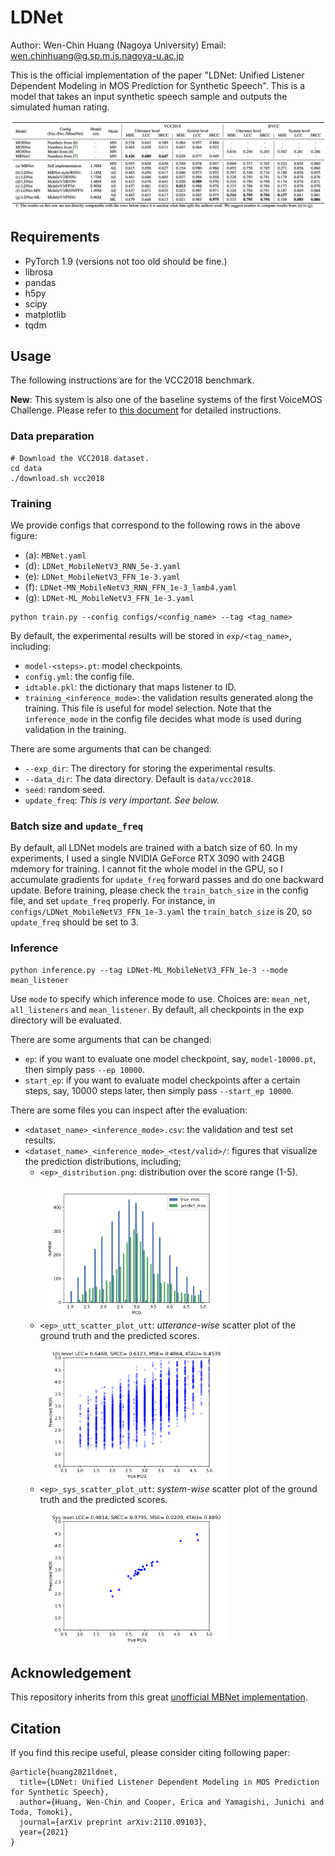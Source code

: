 # LDNet

Author: Wen-Chin Huang (Nagoya University)
Email: wen.chinhuang@g.sp.m.is.nagoya-u.ac.jp

This is the official implementation of the paper "LDNet: Unified Listener Dependent Modeling in MOS Prediction for Synthetic Speech". This is a model that takes an input synthetic speech sample and outputs the simulated human rating.

![Results](./imgs/results.png)

## Requirements

- PyTorch 1.9 (versions not too old should be fine.)
- librosa
- pandas
- h5py
- scipy
- matplotlib
- tqdm

## Usage

The following instructions are for the VCC2018 benchmark. 

**New**: This system is also one of the baseline systems of the first VoiceMOS Challenge. Please refer to [this document](./VoiceMOS_baseline_README.md) for detailed instructions.

### Data preparation

```
# Download the VCC2018 dataset.
cd data
./download.sh vcc2018
```

### Training

We provide configs that correspond to the following rows in the above figure:

- (a): `MBNet.yaml`
- (d): `LDNet_MobileNetV3_RNN_5e-3.yaml`
- (e): `LDNet_MobileNetV3_FFN_1e-3.yaml`
- (f): `LDNet-MN_MobileNetV3_RNN_FFN_1e-3_lamb4.yaml`
- (g): `LDNet-ML_MobileNetV3_FFN_1e-3.yaml`

```
python train.py --config configs/<config_name> --tag <tag_name>
```

By default, the experimental results will be stored in `exp/<tag_name>`, including:

- `model-<steps>.pt`: model checkpoints.
- `config.yml`: the config file.
- `idtable.pkl`: the dictionary that maps listener to ID.
- `training_<inference_mode>`: the validation results generated along the training. This file is useful for model selection. Note that the `inference_mode` in the config file decides what mode is used during validation in the training.

There are some arguments that can be changed:

- `--exp_dir`: The directory for storing the experimental results.
- `--data_dir`: The data directory. Default is `data/vcc2018`.
- `seed`: random seed.
- `update_freq`: *This is very important. See below.* 

### Batch size and `update_freq`

By default, all LDNet models are trained with a batch size of 60. In my experiments, I used a single NVIDIA GeForce RTX 3090 with 24GB mdemory for training. I cannot fit the whole model in the GPU, so I accumulate gradients for `update_freq` forward passes and do one backward update. Before training, please check the `train_batch_size` in the config file, and set `update_freq` properly. For instance, in `configs/LDNet_MobileNetV3_FFN_1e-3.yaml` the `train_batch_size` is 20, so `update_freq` should be set to 3.

### Inference

```
python inference.py --tag LDNet-ML_MobileNetV3_FFN_1e-3 --mode mean_listener
```

Use `mode` to specify which inference mode to use. Choices are: `mean_net`, `all_listeners` and `mean_listener`. By default, all checkpoints in the exp directory will be evaluated.

There are some arguments that can be changed:

- `ep`: if you want to evaluate one model checkpoint, say, `model-10000.pt`, then simply pass `--ep 10000`.
- `start_ep`: if you want to evaluate model checkpoints after a certain steps, say, 10000 steps later, then simply pass `--start_ep 10000`.

There are some files you can inspect after the evaluation:

- `<dataset_name>_<inference_mode>.csv`: the validation and test set results.
- `<dataset_name>_<inference_mode>_<test/valid>/`: figures that visualize the prediction distributions, including;
    - `<ep>_distribution.png`: distribution over the score range (1-5).  
        <img src="imgs/60000_distribution.png" width="300"/>
    - `<ep>_utt_scatter_plot_utt`: _utterance-wise_ scatter plot of the ground truth and the predicted scores.  
        <img src="imgs/60000_utt_scatter_plot_utt.png" width="300"/>
    - `<ep>_sys_scatter_plot_utt`: _system-wise_ scatter plot of the ground truth and the predicted scores.  
        <img src="imgs/60000_sys_scatter_plot_utt.png" width="300"/>

## Acknowledgement

This repository inherits from this great [unofficial MBNet implementation](https://github.com/sky1456723/Pytorch-MBNet).


## Citation

If you find this recipe useful, please consider citing following paper:
```
@article{huang2021ldnet,
  title={LDNet: Unified Listener Dependent Modeling in MOS Prediction for Synthetic Speech},
  author={Huang, Wen-Chin and Cooper, Erica and Yamagishi, Junichi and Toda, Tomoki},
  journal={arXiv preprint arXiv:2110.09103},
  year={2021}
}
```

